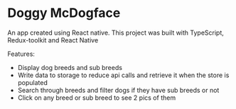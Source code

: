 # Doggy McDogface
An app created using React native.
This project was built with TypeScript, Redux-toolkit and React Native

Features: 
- Display dog breeds and sub breeds
- Write data to storage to reduce api calls and retrieve it when the store is populated
- Search through breeds and filter dogs if they have sub breeds or not
- Click on any breed or sub breed to see 2 pics of them

